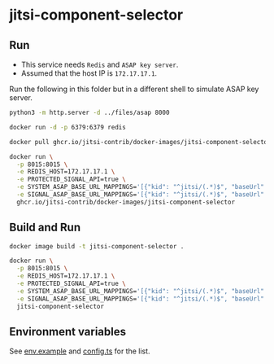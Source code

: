 # jitsi-component-selector

## Run

- This service needs `Redis` and `ASAP key server`.
- Assumed that the host IP is `172.17.17.1`.

Run the following in this folder but in a different shell to simulate ASAP key
server.

```bash
python3 -m http.server -d ../files/asap 8000
```

```bash
docker run -d -p 6379:6379 redis

docker pull ghcr.io/jitsi-contrib/docker-images/jitsi-component-selector:latest

docker run \
  -p 8015:8015 \
  -e REDIS_HOST=172.17.17.1 \
  -e PROTECTED_SIGNAL_API=true \
  -e SYSTEM_ASAP_BASE_URL_MAPPINGS='[{"kid": "^jitsi/(.*)$", "baseUrl": "http://172.17.17.1:8000/server"}]' \
  -e SIGNAL_ASAP_BASE_URL_MAPPINGS='[{"kid": "^jitsi/(.*)$", "baseUrl": "http://172.17.17.1:8000/signal"}]' \
  ghcr.io/jitsi-contrib/docker-images/jitsi-component-selector
```

## Build and Run

```bash
docker image build -t jitsi-component-selector .

docker run \
  -p 8015:8015 \
  -e REDIS_HOST=172.17.17.1 \
  -e PROTECTED_SIGNAL_API=true \
  -e SYSTEM_ASAP_BASE_URL_MAPPINGS='[{"kid": "^jitsi/(.*)$", "baseUrl": "http://172.17.17.1:8000/server"}]' \
  -e SIGNAL_ASAP_BASE_URL_MAPPINGS='[{"kid": "^jitsi/(.*)$", "baseUrl": "http://172.17.17.1:8000/signal"}]' \
  jitsi-component-selector
```

## Environment variables

See
[env.example](https://github.com/jitsi/jitsi-component-selector/blob/main/env.example)
and
[config.ts](https://github.com/jitsi/jitsi-component-selector/blob/main/src/config/config.ts)
for the list.
